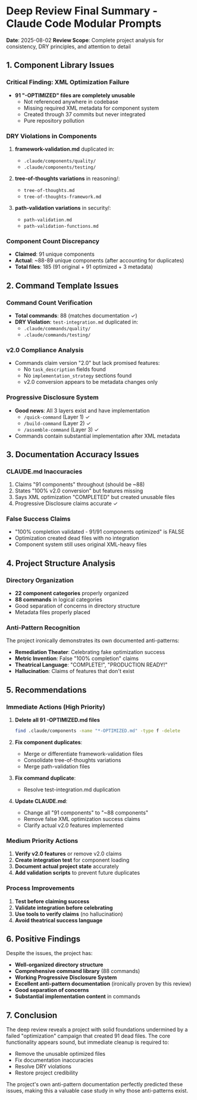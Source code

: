 # Deep Review Final Summary - Claude Code Modular Prompts

**Date**: 2025-08-02
**Review Scope**: Complete project analysis for consistency, DRY principles, and attention to detail

## 1. Component Library Issues

### Critical Finding: XML Optimization Failure
- **91 "-OPTIMIZED" files are completely unusable**
  - Not referenced anywhere in codebase
  - Missing required XML metadata for component system
  - Created through 37 commits but never integrated
  - Pure repository pollution

### DRY Violations in Components
1. **framework-validation.md** duplicated in:
   - `.claude/components/quality/`
   - `.claude/components/testing/`
   
2. **tree-of-thoughts variations** in reasoning/:
   - `tree-of-thoughts.md`
   - `tree-of-thoughts-framework.md`
   
3. **path-validation variations** in security/:
   - `path-validation.md`
   - `path-validation-functions.md`

### Component Count Discrepancy
- **Claimed**: 91 unique components
- **Actual**: ~88-89 unique components (after accounting for duplicates)
- **Total files**: 185 (91 original + 91 optimized + 3 metadata)

## 2. Command Template Issues

### Command Count Verification
- **Total commands**: 88 (matches documentation ✓)
- **DRY Violation**: `test-integration.md` duplicated in:
  - `.claude/commands/quality/`
  - `.claude/commands/testing/`

### v2.0 Compliance Analysis
- Commands claim version "2.0" but lack promised features:
  - No `task_description` fields found
  - No `implementation_strategy` sections found
  - v2.0 conversion appears to be metadata changes only

### Progressive Disclosure System
- **Good news**: All 3 layers exist and have implementation
  - `/quick-command` (Layer 1) ✓
  - `/build-command` (Layer 2) ✓
  - `/assemble-command` (Layer 3) ✓
- Commands contain substantial implementation after XML metadata

## 3. Documentation Accuracy Issues

### CLAUDE.md Inaccuracies
1. Claims "91 components" throughout (should be ~88)
2. States "100% v2.0 conversion" but features missing
3. Says XML optimization "COMPLETED" but created unusable files
4. Progressive Disclosure claims accurate ✓

### False Success Claims
- "100% completion validated - 91/91 components optimized" is FALSE
- Optimization created dead files with no integration
- Component system still uses original XML-heavy files

## 4. Project Structure Analysis

### Directory Organization
- **22 component categories** properly organized
- **88 commands** in logical categories
- Good separation of concerns in directory structure
- Metadata files properly placed

### Anti-Pattern Recognition
The project ironically demonstrates its own documented anti-patterns:
- **Remediation Theater**: Celebrating fake optimization success
- **Metric Invention**: False "100% completion" claims
- **Theatrical Language**: "COMPLETE!", "PRODUCTION READY!"
- **Hallucination**: Claims of features that don't exist

## 5. Recommendations

### Immediate Actions (High Priority)
1. **Delete all 91 -OPTIMIZED.md files**
   ```bash
   find .claude/components -name "*-OPTIMIZED.md" -type f -delete
   ```

2. **Fix component duplicates**:
   - Merge or differentiate framework-validation files
   - Consolidate tree-of-thoughts variations
   - Merge path-validation files

3. **Fix command duplicate**:
   - Resolve test-integration.md duplication

4. **Update CLAUDE.md**:
   - Change all "91 components" to "~88 components"
   - Remove false XML optimization success claims
   - Clarify actual v2.0 features implemented

### Medium Priority Actions
1. **Verify v2.0 features** or remove v2.0 claims
2. **Create integration test** for component loading
3. **Document actual project state** accurately
4. **Add validation scripts** to prevent future duplicates

### Process Improvements
1. **Test before claiming success**
2. **Validate integration before celebrating**
3. **Use tools to verify claims** (no hallucination)
4. **Avoid theatrical success language**

## 6. Positive Findings

Despite the issues, the project has:
- **Well-organized directory structure**
- **Comprehensive command library** (88 commands)
- **Working Progressive Disclosure System**
- **Excellent anti-pattern documentation** (ironically proven by this review)
- **Good separation of concerns**
- **Substantial implementation content** in commands

## 7. Conclusion

The deep review reveals a project with solid foundations undermined by a failed "optimization" campaign that created 91 dead files. The core functionality appears sound, but immediate cleanup is required to:
- Remove the unusable optimized files
- Fix documentation inaccuracies
- Resolve DRY violations
- Restore project credibility

The project's own anti-pattern documentation perfectly predicted these issues, making this a valuable case study in why those anti-patterns exist.